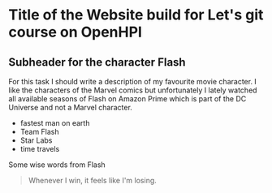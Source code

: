 # Title of the Website build for Let's git course on OpenHPI
## Subheader for the character Flash

For this task I should write a description of my favourite movie character. I like the characters of the Marvel comics but unfortunately I lately watched all available seasons of Flash on Amazon Prime which is part of the DC Universe and not a Marvel character.

* fastest man on earth
* Team Flash
* Star Labs
* time travels

Some wise words from Flash
> Whenever I win, it feels like I'm losing.